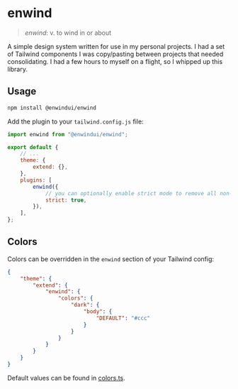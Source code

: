 # enwind

> _enwind_: v. to wind in or about

A simple design system written for use in my personal projects. I had a set of Tailwind components I was copy/pasting between projects that needed consolidating. I had a few hours to myself on a flight, so I whipped up this library.

## Usage

```bash
npm install @enwindui/enwind
```

Add the plugin to your `tailwind.config.js` file:

```js
import enwind from "@enwindui/enwind";

export default {
    // ...
    theme: {
        extend: {},
    },
    plugins: [
        enwind({
            // you can optionally enable strict mode to remove all non-enwind utility classes; defaults to `false`
            strict: true,
        }),
    ],
};
```

## Colors

Colors can be overridden in the `enwind` section of your Tailwind config:

```json
{
    "theme": {
        "extend": {
            "enwind": {
                "colors": {
                    "dark": {
                        "body": {
                            "DEFAULT": "#ccc"
                        }
                    }
                }
            }
        }
    }
}
```

Default values can be found in [colors.ts](./src/colors.ts).
